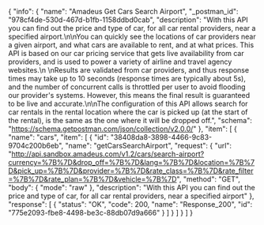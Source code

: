 {
  "info": {
    "name": "Amadeus Get Cars Search Airport",
    "_postman_id": "978cf4de-530d-467d-b1fb-1158ddbd0cab",
    "description": "With this API you can find out the price and type of car, for all car rental providers, near a specified airport.\n\nYou can quickly see the locations of car providers near a given airport, and what cars are available to rent, and at what prices. This API is based on our car pricing service that gets live availability from car providers, and is used to power a variety of airline and travel agency websites.\n           \nResults are validated from car providers, and thus response times may take up to 10 seconds (response times are typically about 5s), and the number of concurrent calls is throttled per user to avoid flooding our provider's systems. However, this means the final result is guaranteed to be live and accurate.\n\nThe configuration of this API allows search for car rentals in the rental location where the car is picked up (at the start of the rental), is the same as the one where it will be dropped off.",
    "schema": "https://schema.getpostman.com/json/collection/v2.0.0/"
  },
  "item": [
    {
      "name": "cars",
      "item": [
        {
          "id": "38408da8-3898-4466-9c83-9704c200b6eb",
          "name": "getCarsSearchAirport",
          "request": {
            "url": "http://api.sandbox.amadeus.com/v1.2/cars/search-airport?currency=%7B%7D&drop_off=%7B%7D&lang=%7B%7D&location=%7B%7D&pick_up=%7B%7D&provider=%7B%7D&rate_class=%7B%7D&rate_filter=%7B%7D&rate_plan=%7B%7D&vehicle=%7B%7D",
            "method": "GET",
            "body": {
              "mode": "raw"
            },
            "description": "With this API you can find out the price and type of car, for all car rental providers, near a specified airport"
          },
          "response": [
            {
              "status": "OK",
              "code": 200,
              "name": "Response_200",
              "id": "775e2093-fbe8-4498-be3c-88db07d9a666"
            }
          ]
        }
      ]
    }
  ]
}